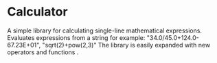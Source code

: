 # Calculator
A simple library for calculating single-line mathematical expressions.
Evaluates expressions from a string for example: "34.0/45.0+124.0-67.23E+01", "sqrt(2)+pow(2,3)"
The library is easily expanded with new operators and functions .
